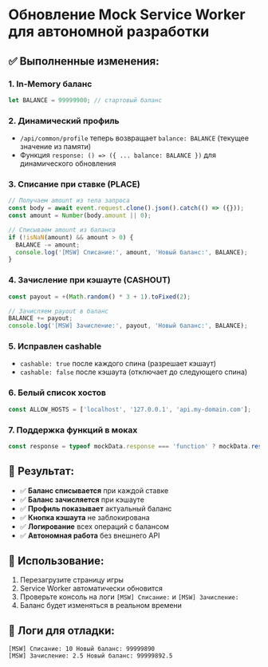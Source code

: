 # Обновление Mock Service Worker для автономной разработки

## ✅ Выполненные изменения:

### 1. **In-Memory баланс**
```js
let BALANCE = 99999900; // стартовый баланс
```

### 2. **Динамический профиль**
- `/api/common/profile` теперь возвращает `balance: BALANCE` (текущее значение из памяти)
- Функция `response: () => ({ ... balance: BALANCE })` для динамического обновления

### 3. **Списание при ставке (PLACE)**
```js
// Получаем amount из тела запроса
const body = await event.request.clone().json().catch(() => ({}));
const amount = Number(body.amount || 0);

// Списываем amount из баланса
if (!isNaN(amount) && amount > 0) {
  BALANCE -= amount;
  console.log('[MSW] Списание:', amount, 'Новый баланс:', BALANCE);
}
```

### 4. **Зачисление при кэшауте (CASHOUT)**
```js
const payout = +(Math.random() * 3 + 1).toFixed(2);

// Зачисляем payout в баланс
BALANCE += payout;
console.log('[MSW] Зачисление:', payout, 'Новый баланс:', BALANCE);
```

### 5. **Исправлен cashable**
- `cashable: true` после каждого спина (разрешает кэшаут)
- `cashable: false` после кэшаута (отключает до следующего спина)

### 6. **Белый список хостов**
```js
const ALLOW_HOSTS = ['localhost', '127.0.0.1', 'api.my-domain.com'];
```

### 7. **Поддержка функций в моках**
```js
const response = typeof mockData.response === 'function' ? mockData.response() : mockData.response;
```

## 🎯 Результат:

- ✅ **Баланс списывается** при каждой ставке
- ✅ **Баланс зачисляется** при кэшауте  
- ✅ **Профиль показывает** актуальный баланс
- ✅ **Кнопка кэшаута** не заблокирована
- ✅ **Логирование** всех операций с балансом
- ✅ **Автономная работа** без внешнего API

## 🔧 Использование:

1. Перезагрузите страницу игры
2. Service Worker автоматически обновится
3. Проверьте консоль на логи `[MSW] Списание:` и `[MSW] Зачисление:`
4. Баланс будет изменяться в реальном времени

## 📝 Логи для отладки:

```
[MSW] Списание: 10 Новый баланс: 99999890
[MSW] Зачисление: 2.5 Новый баланс: 99999892.5
```
